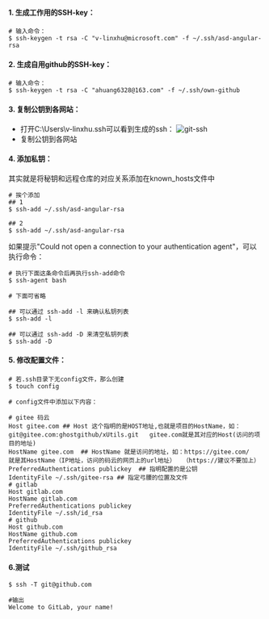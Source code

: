 #### 1. 生成工作用的SSH-key：
```shell
# 输入命令：
$ ssh-keygen -t rsa -C "v-linxhu@microsoft.com" -f ~/.ssh/asd-angular-rsa
```

#### 2. 生成自用github的SSH-key：
```shell
# 输入命令：
$ ssh-keygen -t rsa -C "ahuang6328@163.com" -f ~/.ssh/own-github
```

#### 3. 复制公钥到各网站：
- 打开C:\Users\v-linxhu\.ssh可以看到生成的ssh：
![git-ssh](../Assets/images/git-ssh.png)
- 复制公钥到各网站

#### 4. 添加私钥：
其实就是将秘钥和远程仓库的对应关系添加在known_hosts文件中
```shell
# 挨个添加
## 1
$ ssh-add ~/.ssh/asd-angular-rsa

## 2
$ ssh-add ~/.ssh/asd-angular-rsa
```
如果提示"Could not open a connection to your authentication agent"，可以执行命令：
```shell
# 执行下面这条命令后再执行ssh-add命令
$ ssh-agent bash

# 下面可省略

## 可以通过 ssh-add -l 来确认私钥列表
$ ssh-add -l

## 可以通过 ssh-add -D 来清空私钥列表
$ ssh-add -D
```

#### 5. 修改配置文件：
```shell
# 若.ssh目录下无config文件，那么创建
$ touch config

# config文件中添加以下内容：

# gitee 码云
Host gitee.com ## Host 这个指明的是HOST地址,也就是项目的HostName，如：git@gitee.com:ghostgithub/xUtils.git   gitee.com就是其对应的Host(访问的项目的地址)
HostName gitee.com  ## HostName 就是访问的地址，如：https://gitee.com/   就是其HostName（IP地址，访问的码云的网页上的url地址）  （https://建议不要加上）
PreferredAuthentications publickey  ## 指明配置的是公钥
IdentityFile ~/.ssh/gitee-rsa ## 指定弓腰的位置及文件
# gitlab
Host gitlab.com
HostName gitlab.com  
PreferredAuthentications publickey
IdentityFile ~/.ssh/id_rsa
# github
Host github.com
HostName github.com
PreferredAuthentications publickey
IdentityFile ~/.ssh/github_rsa

```

#### 6.测试

```shell
$ ssh -T git@github.com

#输出
Welcome to GitLab, your name!
```